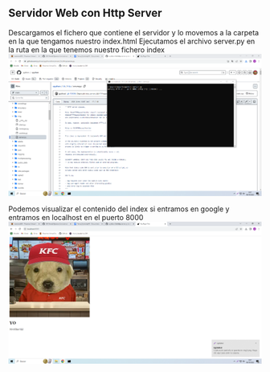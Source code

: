 ## Servidor Web con Http Server

Descargamos el fichero que contiene el servidor y lo movemos a la carpeta en la que tengamos nuestro index.html
Ejecutamos el archivo server.py en la ruta en la que tenemos nuestro fichero index
![ConsolaCMD](img3.png)

Podemos visualizar el contenido del index si entramos en google y entramos en localhost en el puerto 8000
![PruebaIMG](img4.png)
